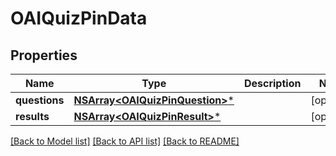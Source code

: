 # OAIQuizPinData

## Properties
Name | Type | Description | Notes
------------ | ------------- | ------------- | -------------
**questions** | [**NSArray&lt;OAIQuizPinQuestion&gt;***](OAIQuizPinQuestion.md) |  | [optional] 
**results** | [**NSArray&lt;OAIQuizPinResult&gt;***](OAIQuizPinResult.md) |  | [optional] 

[[Back to Model list]](../README.md#documentation-for-models) [[Back to API list]](../README.md#documentation-for-api-endpoints) [[Back to README]](../README.md)


